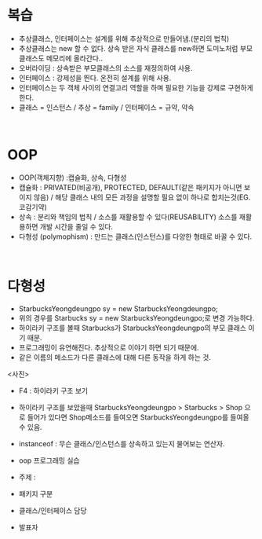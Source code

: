 
# 복습
- 추상클래스, 인터페이스는 설계를 위해 추상적으로 만들어냄.(분리의 법칙)
- 추상클래스는 new 할 수 없다. 상속 받은 자식 클래스를 new하면 도미노처럼 부모클래스도 메모리에 올라간다..
- 오버라이딩 : 상속받은 부모클래스의 소스를 재정의하여 사용.
- 인터페이스 : 강제성을 띈다. 온전히 설계를 위해 사용.
- 인터페이스는 두 객체 사이의 연결고리 역할을 하며 필요한 기능을 강제로 구현하게 한다.
- 클래스 = 인스턴스 / 추상 = family / 인터페이스 = 규약, 약속

<br>

# OOP

- OOP(객체지향) :캡슐화, 상속, 다형성
- 캡슐화 : PRIVATED(비공개), PROTECTED, DEFAULT(같은 패키지가 아니면 보이지 않음) / 해당 클래스 내의 모든 과정을 설명할 필요 없이 하나로 합치는것(EG.코감기약)
- 상속 : 분리와 책임의 법칙 / 소스를 재활용할 수 있다(REUSABILITY) 소스를 재활용하면 개발 시간을 줄일 수 있다.
- 다형성 (polymophism) : 만드는 클래스(인스턴스)를 다양한 형태로 바꿀 수 있다.

<br>

# 다형성
- StarbucksYeongdeungpo sy = new StarbucksYeongdeungpo;
- 위의 경우를 Starbucks sy = new StarbucksYeongdeungpo;로 변경 가능하다.
- 하이라키 구조를 볼때 Starbucks가 StarbucksYeongdeungpo의 부모 클래스 이기 때문.
- 프로그래밍이 유연해진다. 추상적으로 이야기 하면 되기 때문에.
- 같은 이름의 메소드가 다른 클래스에 대해 다른 동작을 하게 하는 것.

<사진>
- F4 : 하이라키 구조 보기
- 하이라키 구조를 보았을때 StarbucksYeongdeungpo > Starbucks > Shop 으로 들어가 있다면 Shop메소드를 들여오면 StarbucksYeongdeungpo를 들여올 수 있음.
- instanceof : 무슨 클래스/인스턴스를 상속하고 있는지 물어보는 연산자.


- oop 프로그래밍 실습
- 주제 :
- 패키지 구분
- 클래스/인터페이스 담당
- 발표자